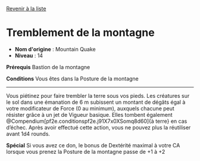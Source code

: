 [Revenir à la liste](..)

# Tremblement de la montagne

 * **Nom d'origine** : Mountain Quake
 * **Niveau** : 14


<p><strong>Prérequis</strong> Bastion de la montagne</p>
<p><strong>Conditions</strong> Vous êtes dans la Posture de la montagne</p>
<hr>
<p>Vous piétinez pour faire trembler la terre sous vos pieds. Les créatures sur le sol dans une émanation de 6 m subissent un montant de dégâts égal à votre modificateur de Force (0 au minimum), auxquels chacune peut résister grâce à un jet de Vigueur basique. Elles tombent également @Compendium[pf2e.conditionspf2e.j91X7x0XSomq8d60]{à terre} en cas d’échec. Après avoir effectué cette action, vous ne pouvez plus la réutiliser avant 1d4 rounds.</p>
<p><strong>Spécial</strong> Si vous avez ce don, le bonus de Dextérité maximal à votre CA lorsque vous prenez la Posture de la montagne passe de +1 à +2</p>